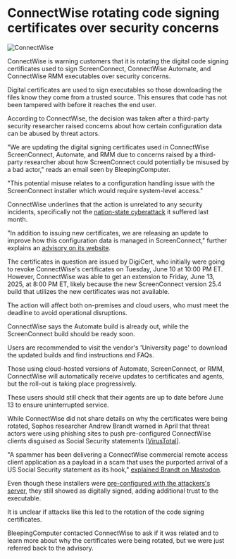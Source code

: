 # ConnectWise rotating code signing certificates over security concerns

![ConnectWise](https://www.bleepstatic.com/content/hl-images/2025/05/29/connectwise-logo.jpg)

ConnectWise is warning customers that it is rotating the digital code signing certificates used to sign ScreenConnect, ConnectWise Automate, and ConnectWise RMM executables over security concerns.

Digital certificates are used to sign executables so those downloading the files know they come from a trusted source. This ensures that code has not been tampered with before it reaches the end user.

According to ConnectWise, the decision was taken after a third-party security researcher raised concerns about how certain configuration data can be abused by threat actors.

"We are updating the digital signing certificates used in ConnectWise ScreenConnect, Automate, and RMM due to concerns raised by a third-party researcher about how ScreenConnect could potentially be misused by a bad actor," reads an email seen by BleepingComputer.

"This potential misuse relates to a configuration handling issue with the ScreenConnect installer which would require system-level access."

ConnectWise underlines that the action is unrelated to any security incidents, specifically not the [nation-state cyberattack](https://www.bleepingcomputer.com/news/security/connectwise-breached-in-cyberattack-linked-to-nation-state-hackers/) it suffered last month.

"In addition to issuing new certificates, we are releasing an update to improve how this configuration data is managed in ScreenConnect," further explains an [advisory on its website](http://www.connectwise.com/company/trust/advisories).

The certificates in question are issued by DigiCert, who initially were going to revoke ConnectWise's certificates on Tuesday, June 10 at 10:00 PM ET. However, ConnectWise was able to get an extension to Friday, June 13, 2025, at 8:00 PM ET, likely because the new ScreenConnect version 25.4 build that utilizes the new certificates was not available.

The action will affect both on-premises and cloud users, who must meet the deadline to avoid operational disruptions.

ConnectWise says the Automate build is already out, while the ScreenConnect build should be ready soon.

Users are recommended to visit the vendor's 'University page' to download the updated builds and find instructions and FAQs.

Those using cloud-hosted versions of Automate, ScreenConnect, or RMM, ConnectWise will automatically receive updates to certificates and agents, but the roll-out is taking place progressively.

These users should still check that their agents are up to date before June 13 to ensure uninterrupted service.

While ConnectWise did not share details on why the certificates were being rotated, Sophos researcher Andrew Brandt warned in April that threat actors were using phishing sites to push pre-configured ConnectWise clients disguised as Social Security statements \[[VirusTotal](https://www.virustotal.com/gui/file/30e1d059262b851a2b432ec856aeba5bb639ba764aa85643703163d62000a2f4)\].

"A spammer has been delivering a ConnectWise commercial remote access client application as a payload in a scam that uses the purported arrival of a US Social Security statement as its hook," [explained Brandt on Mastodon](https://infosec.exchange/@threatresearch/114315246724920453).

Even though these installers were [pre-configured with the attackers's server](https://infosec.exchange/@threatresearch/114338557904628436), they still showed as digitally signed, adding additional trust to the executable.

It is unclear if attacks like this led to the rotation of the code signing certificates.

BleepingComputer contacted ConnectWise to ask if it was related and to learn more about why the certificates were being rotated, but we were just referred back to the advisory.